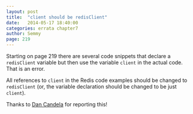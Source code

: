 ```yaml
---
layout: post
title:  "client should be redisClient"
date:   2014-05-17 18:40:00
categories: errata chapter7
author: Semmy
page: 219
---
```


Starting on page 219 there are several code snippets that declare a `redisClient` variable but
then use the variable `client` in the actual code. That is an error.

All references to `client` in the Redis code
examples should be changed to `redisClient` (or, the variable declaration should be changed
to be just `client`).

Thanks to [Dan Candela](https://github.com/dcandela) for reporting this!
